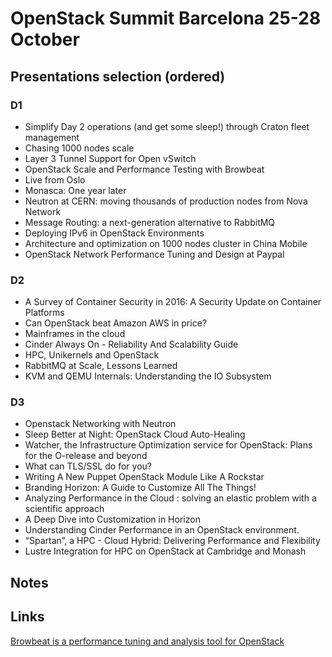 # OpenStack Summit Barcelona 25-28 October
## Presentations selection (ordered)
### D1
- Simplify Day 2 operations (and get some sleep!) through Craton fleet management
- Chasing 1000 nodes scale
- Layer 3 Tunnel Support for Open vSwitch
- OpenStack Scale and Performance Testing with Browbeat
- Live from Oslo
- Monasca: One year later
- Neutron at CERN: moving thousands of production nodes from Nova Network
- Message Routing: a next-generation alternative to RabbitMQ
- Deploying IPv6 in OpenStack Environments
- Architecture and optimization on 1000 nodes cluster in China Mobile
- OpenStack Network Performance Tuning and Design at Paypal

### D2
- A Survey of Container Security in 2016: A Security Update on Container Platforms
- Can OpenStack beat Amazon AWS in price?
- Mainframes in the cloud
- Cinder Always On - Reliability And Scalability Guide
- HPC, Unikernels and OpenStack
- RabbitMQ at Scale, Lessons Learned
- KVM and QEMU Internals: Understanding the IO Subsystem

### D3
- Openstack Networking with Neutron
- Sleep Better at Night: OpenStack Cloud Auto­-Healing
- Watcher, the Infrastructure Optimization service for OpenStack: Plans for the O-release and beyond
- What can TLS/SSL do for you?
- Writing A New Puppet OpenStack Module Like A Rockstar
- Branding Horizon: A Guide to Customize All The Things!
- Analyzing Performance in the Cloud : solving an elastic problem with a scientific approach
- A Deep Dive into Customization in Horizon
- Understanding Cinder Performance in an OpenStack environment.
- “Spartan”, a HPC - Cloud Hybrid: Delivering Performance and Flexibility
- Lustre Integration for HPC on OpenStack at Cambridge and Monash

## Notes

## Links
[Browbeat is a performance tuning and analysis tool for OpenStack](https://browbeatproject.org/)
